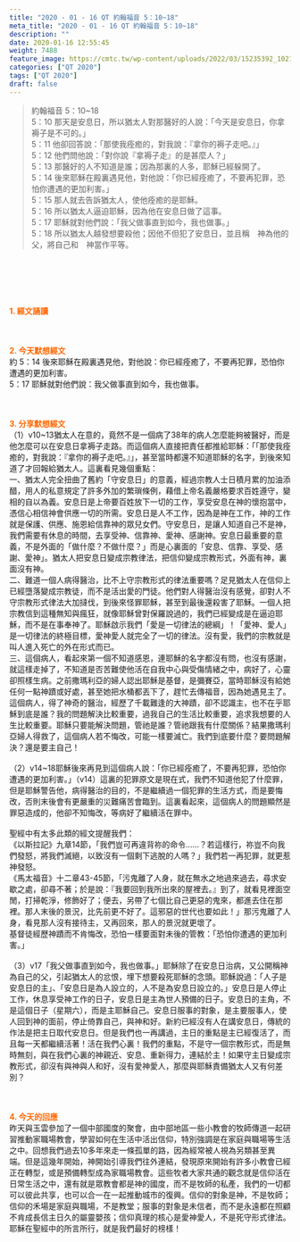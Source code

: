 ```yaml
---
title: "2020 - 01 - 16 QT 約翰福音 5：10~18"
meta_title: "2020 - 01 - 16 QT 約翰福音 5：10~18"
description: ""
date: 2020-01-16 12:55:45
weight: 7488
feature_image: https://cmtc.tw/wp-content/uploads/2022/03/15235392_10211799862337740_180693556567566654_o-1.webp
categories: ["QT 2020"]
tags: ["QT 2020"]
draft: false
---
```


<blockquote>約翰福音 5：10~18<br />
5：10 那天是安息日，所以猶太人對那醫好的人說：「今天是安息日，你拿褥子是不可的。」<br />
5：11 他卻回答說：「那使我痊癒的，對我說：『拿你的褥子走吧。』」<br />
5：12 他們問他說：「對你說『拿褥子走』的是甚麼人？」<br />
5：13 那醫好的人不知道是誰；因為那裏的人多，耶穌已經躲開了。<br />
5：14 後來耶穌在殿裏遇見他，對他說：「你已經痊癒了，不要再犯罪，恐怕你遭遇的更加利害。」<br />
5：15 那人就去告訴猶太人，使他痊癒的是耶穌。<br />
5：16 所以猶太人逼迫耶穌，因為他在安息日做了這事。<br />
5：17 耶穌就對他們說：「我父做事直到如今，我也做事。」<br />
5：18 所以猶太人越發想要殺他；因他不但犯了安息日，並且稱　神為他的父，將自己和　神當作平等。</blockquote><br />
&nbsp;<br />
<br />
&nbsp;<br />
<br />
<span style="color: #ff6600;"><strong>1. </strong><strong>經文誦讀</strong></span><br />
<br />
<span style="color: #ff6600;"><strong> </strong></span><br />
<br />
<span style="color: #ff6600;"><strong>2. 今天默想</strong><strong>經文<br />
</strong></span>約 5：14 後來耶穌在殿裏遇見他，對他說：你已經痊癒了，不要再犯罪，恐怕你遭遇的更加利害。<br />
5：17 耶穌就對他們說：我父做事直到如今，我也做事。<br />
<br />
&nbsp;<br />
<br />
<span style="color: #ff6600;"><strong>3. 分享默想經文<br />
</strong></span>（1）v10~13猶太人在意的，竟然不是一個病了38年的病人怎麼能夠被醫好，而是他怎麼可以在安息日拿褥子走路。而這個病人直接把責任都推給耶穌：「「那使我痊癒的，對我說：『拿你的褥子走吧。』」，甚至當時都還不知道耶穌的名字，到後來知道了才回報給猶太人。這裏看見幾個重點：<br />
一、猶太人完全扭曲了舊約「守安息日」的意義，經過宗教人士日積月累的加油添醋，用人的私意規定了許多外加的繁瑣條例，藉借上帝名義嚴格要求百姓遵守，變相的自以為義。安息日是上帝要百姓放下一切的工作，享受安息在神的懷抱當中，憑信心相信神會供應一切的所需。安息日是人不工作，因為是神在工作，神的工作就是保護、供應、施恩給信靠神的眾兒女們。守安息日，是讓人知道自己不是神，我們需要有休息的時間，去享受神、信靠神、愛神、感謝神。安息日最重要的意義，不是外面的「做什麼？不做什麼？」而是心裏面的「安息、信靠、享受、感謝、愛神」。猶太人把安息日變成宗教律法，把信仰變成宗教形式，外面有神，裏面沒有神。<br />
二、難道一個人病得醫治，比不上守宗教形式的律法重要嗎？足見猶太人在信仰上已經墮落變成宗教徒，而不是活出愛的門徒。他們對人得醫治沒有感覺，卻對人不守宗教形式律法大加撻伐，到後來怪罪耶穌，甚至到最後還殺害了耶穌。一個人把宗教信到這種無知與瘋狂，就像耶穌曾對保羅說過的，我們已經變成是在逼迫耶穌，而不是在事奉神了。耶穌啟示我們「愛是一切律法的總綱」！「愛神、愛人」是一切律法的終極目標，愛神愛人就完全了一切的律法。沒有愛，我們的宗教就是叫人進入死亡的外在形式而已。<br />
三、這個病人，看起來第一個不知道感恩，連耶穌的名字都沒有問，也沒有感謝，就這樣走掉了，不知道是否苦難使他活在自我中心與受傷情緒之中，病好了，心靈卻照樣生病。之前撒瑪利亞的婦人認出耶穌是基督，是彌賽亞，當時耶穌沒有給她任何一點神蹟或好處，甚至她把水桶都丟下了，趕忙去傳福音，因為她遇見主了。這個病人，得了神奇的醫治，經歷了千載難逢的大神蹟，卻不認識主，也不在乎耶穌到底是誰？我的問題解決比較重要，過我自己的生活比較重要，追求我想要的人生比較重要。耶穌只要能解決問題，管祂是誰？管祂跟我有什麼關係？結果撒瑪利亞婦人得救了，這個病人若不悔改，可能一樣要滅亡。我們到底要什麼？要問題解決？還是要主自己！<br />
<br />
（2）v14~18耶穌後來再見到這個病人說：「你已經痊癒了，不要再犯罪，恐怕你遭遇的更加利害。」（v14）這裏的犯罪原文是現在式，我們不知道他犯了什麼罪，但是耶穌警告他，病得醫治的目的，不是繼續過一個犯罪的生活方式，而是要悔改，否則末後會有更嚴重的災難痛苦會臨到。這裏看起來，這個病人的問題顯然是罪惡造成的，他卻不知悔改，等病好了繼續活在罪中。<br />
<br />
聖經中有太多此類的經文提醒我們：<br />
《以斯拉記》九章14節，「我們豈可再違背祢的命令……？若這樣行，祢豈不向我們發怒，將我們滅絕，以致沒有一個剩下逃脫的人嗎？」我們若一再犯罪，就更惹神發怒。<br />
《馬太福音》十二章43-45節，「污鬼離了人身，就在無水之地過來過去，尋求安歇之處，卻尋不著；於是說：『我要回到我所出來的屋裡去。』到了，就看見裡面空閒，打掃乾淨，修飾好了；便去，另帶了七個比自己更惡的鬼來，都進去住在那裡。那人末後的景況，比先前更不好了。這邪惡的世代也要如此！」那污鬼離了人身，看見那人沒有接待主，又再回來，那人的景況就更壞了。<br />
基督徒經歷神蹟而不肯悔改，恐怕一樣要面對未後的管教：「恐怕你遭遇的更加利害。」<br />
<br />
（3）v17「我父做事直到如今，我也做事。」耶穌除了在安息日治病，又公開稱神為自己的父，引起猶太人的忿恨，埋下想要殺死耶穌的念頭。耶穌說過：「人子是安息日的主」、「安息日是為人設立的，人不是為安息日設立的。」安息日是人停止工作，休息享受神工作的日子，安息日是主為世人預備的日子。安息日的主角，不是這個日子（星期六），而是主耶穌自己。安息日服事的對象，是主要服事人，使人回到神的面前，停止倚靠自己，與神和好。新約已經沒有人在講安息日，傳統的作法是把主日取代安息日。但是我們也一再講過，主日的重點是主已經復活了，而且每一天都繼續活著！活在我們心裏！我們的重點，不是守一個宗教形式，而是無時無刻，與在我們心裏的神親近、安息、重新得力，連結於主！如果守主日變成宗教形式，卻沒有與神與人和好，沒有愛神愛人，那麼與耶穌責備猶太人又有何差別？<br />
<br />
<span style="color: #ff6600;"><strong> </strong></span><br />
<br />
<span style="color: #ff6600;"><strong>4. 今天的回應<br />
</strong></span>昨天與玉雲參加了一個中部國度的聚會，由中部地區一些小教會的牧師傳道一起研習推動家職場教會，學習如何在生活中活出信仰，特別強調是在家庭與職場等生活之中。回想我們過去10多年來走一條孤單的路，因為經常被人視為另類甚至異端。但是這幾年開始，神開始引導我們往外連結，發現原來開始有許多小教會已經正在轉型，或是預備轉型成為家職場教會。這些牧者大家共通的觀念就是信仰活在日常生活之中，還有就是眾教會都是神的國度，而不是牧師的私產，我們的一切都可以彼此共享，也可以合一在一起推動城市的復興。信仰的對象是神，不是牧師；信仰的禾場是家庭與職場，不是教堂；服事的對象是未信者，而不是永遠都在照顧不肯成長信主日久的屬靈嬰孩；信仰真理的核心是愛神愛人，不是死守形式律法。耶穌在聖經中的所言所行，就是我們最好的榜樣！<br />
<br />
&nbsp;
        